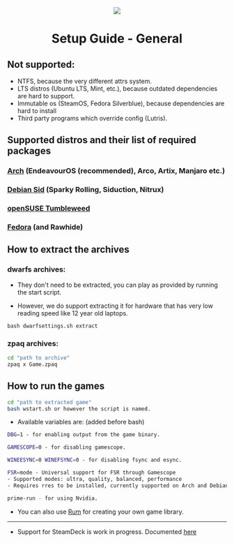 <div align="center">
  <img src="https://i.postimg.cc/NfxWWvdN/jc141.png">
</div>

<div align="center">
  <h1>Setup Guide - General</h1>
</div>

## Not supported:
   - NTFS, because the very different attrs system.
   - LTS distros (Ubuntu LTS, Mint, etc.), because outdated dependencies are hard to support.
   - Immutable os (SteamOS, Fedora Silverblue), because dependencies are hard to install
   - Third party programs which override config (Lutris).

## Supported distros and their list of required packages

### [Arch](https://johncena141.eu.org:8141/johncena141/jc141-bash/src/branch/main/setup/arch.md) (EndeavourOS (recommended), Arco, Artix, Manjaro etc.)
### [Debian Sid](https://johncena141.eu.org:8141/johncena141/jc141-bash/src/branch/main/setup/debiansid.md) (Sparky Rolling, Siduction, Nitrux)
### [openSUSE Tumbleweed](https://johncena141.eu.org:8141/johncena141/jc141-bash/src/branch/main/setup/opensuse.md)
### [Fedora](https://johncena141.eu.org:8141/johncena141/jc141-bash/src/branch/main/setup/fedora.md) (and Rawhide)


## How to extract the archives

### dwarfs archives:
  
- They don't need to be extracted, you can play as provided by running the start script.

- However, we do support extracting it for hardware that has very low reading speed like 12 year old laptops.

```
bash dwarfsettings.sh extract
```

### zpaq archives:
```sh
cd "path to archive"
zpaq x Game.zpaq
``` 

## How to run the games

```sh
cd "path to extracted game"
bash wstart.sh or however the script is named.
```
- Available variables are: (added before bash)
```sh
DBG=1 - for enabling output from the game binary.

GAMESCOPE=0 - for disabling gamescope.

WINEESYNC=0 WINEFSYNC=0 - for disabling fsync and esync.

FSR=mode - Universal support for FSR through Gamescope 
- Supported modes: ultra, quality, balanced, performance
- Requires rres to be installed, currently supported on Arch and Debian Sid setup pages.

prime-run - for using Nvidia.
  ```

- You can also use [Rum](https://johncena141.eu.org:8141/johncena141/rum) for creating your own game library.

---
 
- Support for SteamDeck is work in progress. Documented [here](https://johncena141.eu.org:8141/silentnoodlemaster/steamdeck)